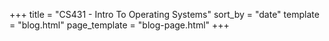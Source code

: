 +++
title = "CS431 - Intro To Operating Systems"
sort_by = "date"
template = "blog.html"
page_template = "blog-page.html"
+++
